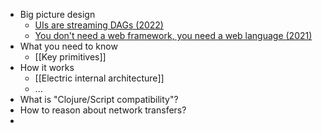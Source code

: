 - Big picture design
	- [UIs are streaming DAGs (2022)](https://hyperfiddle.notion.site/UIs-are-streaming-DAGs-e181461681a8452bb9c7a9f10f507991)
	- [You don't need a web framework, you need a web language (2021)](https://hyperfiddle.notion.site/Reactive-Clojure-You-don-t-need-a-web-framework-you-need-a-web-language-44b5bfa526be4af282863f34fa1cfffc)
- What you need to know
	- [[Key primitives]]
- How it works
	- [[Electric internal architecture]]
	- ...
- What is "Clojure/Script compatibility"?
- How to reason about network transfers?
-